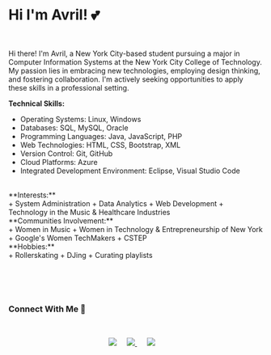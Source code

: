 
# Hi I'm Avril! 💕

<br>

Hi there! I'm Avril, a New York City-based student pursuing a major in Computer Information Systems at the New York City College of Technology. My passion lies in embracing new technologies, employing design thinking, and fostering collaboration. I'm actively seeking opportunities to apply these skills in a professional setting.

**Technical Skills:**
<br>
+ Operating Systems: Linux, Windows
+ Databases: SQL, MySQL, Oracle
+ Programming Languages: Java, JavaScript, PHP
+ Web Technologies: HTML, CSS, Bootstrap, XML
+ Version Control: Git, GitHub
+ Cloud Platforms: Azure
+ Integrated Development Environment: Eclipse, Visual Studio Code
<br>
**Interests:**
<br>
+ System Administration
+ Data Analytics
+ Web Development
+ Technology in the Music & Healthcare Industries
<br>
**Communities Involvement:**
<br>
+ Women in Music
+ Women in Technology & Entrepreneurship of New York
+ Google's Women TechMakers
+ CSTEP
<br>
**Hobbies:**
<br>
+ Rollerskating
+ DJing
+ Curating playlists


<br><br><br>

### Connect With Me 🔗
  
<br>

<p align="center">
<a href="https://www.linkedin.com/in/avrilkey/"><img src="https://img.shields.io/badge/linkedin-FC5F22?style=for-the-badge&logo=linkedin&logoColor=white" /></a>&nbsp;&nbsp;&nbsp;&nbsp;
<a href="https://twitter.com/ave_irl"><img src="https://img.shields.io/badge/Twitter-1025a1?style=for-the-badge&logo=twitter&logoColor=white" /> </a>&nbsp;&nbsp;&nbsp;&nbsp;
<a href="https://open.spotify.com/user/be2llv68ztkzjzovyy5ebl1we?si=05sXSejyQsCECUykgYLB_A"><img src="https://img.shields.io/badge/Spotify-1ED760?&style=for-the-badge&logo=spotify&logoColor=white" /></a>&nbsp;&nbsp;&nbsp;&nbsp;
  

  

  



